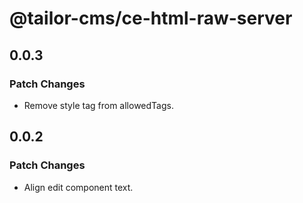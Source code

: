 # @tailor-cms/ce-html-raw-server

## 0.0.3

### Patch Changes

- Remove style tag from allowedTags.

## 0.0.2

### Patch Changes

- Align edit component text.
